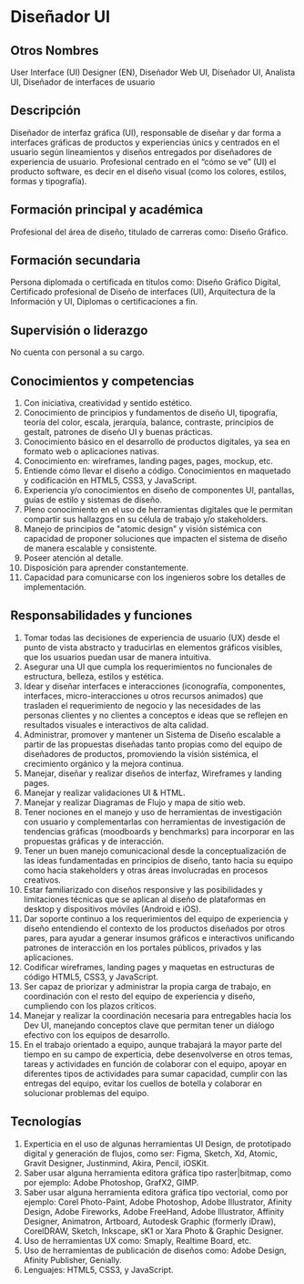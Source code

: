 # Diseñador UI

## Otros Nombres

User Interface (UI) Designer (EN), Diseñador Web UI, Diseñador UI, Analista UI, Diseñador de interfaces de usuario

## Descripción

Diseñador de interfaz gráfica (UI), responsable de diseñar y dar forma a interfaces gráficas de productos y experiencias únics y centrados en el usuario según lineamientos y diseños entregados por diseñadores de experiencia de usuario. Profesional centrado en el “cómo se ve” (UI) el producto software, es decir en el diseño visual (como los colores, estilos, formas y tipografía).

## Formación principal y académica

Profesional del área de diseño, titulado de carreras como: Diseño Gráfico.

## Formación secundaria

Persona diplomada o certificada en títulos como: Diseño Gráfico Digital, Certificado profesional de Diseño de interfaces (UI), Arquitectura de la Información y UI, Diplomas o certificaciones a fin.

## Supervisión o liderazgo

No cuenta con personal a su cargo.

## Conocimientos y competencias

1.	Con iniciativa, creatividad y sentido estético.
2.	Conocimiento de principios y fundamentos de diseño UI, tipografía, teoría del color, escala, jerarquía, balance, contraste, principios de gestalt, patrones de diseño UI y buenas prácticas. 
3.	Conocimiento básico en el desarrollo de productos digitales, ya sea en formato web o aplicaciones nativas.
4.	Conocimiento en: wireframes, landing pages, pages, mockup, etc.
5. Entiende cómo llevar el diseño a código. Conocimientos en maquetado y codificación en HTML5, CSS3, y JavaScript.
6. Experiencia y/o conocimientos en diseño de componentes UI, pantallas, guías de estilo y sistemas de diseño.
7.	Pleno conocimiento en el uso de herramientas digitales que le permitan compartir sus hallazgos en su célula de trabajo y/o stakeholders.
8.	Manejo de principios de "atomic design" y visión sistémica con capacidad de proponer soluciones que impacten el sistema de diseño de manera escalable y consistente.
9.	Poseer atención al detalle.
10.	Disposición para aprender constantemente.
11.	Capacidad para comunicarse con los ingenieros sobre los detalles de implementación.


## Responsabilidades y funciones

1.	Tomar todas las decisiones de experiencia de usuario (UX) desde el punto de vista abstracto y traducirlas en elementos gráficos visibles, que los usuarios puedan usar de manera intuitiva. 
2.	Asegurar una UI que cumpla los requerimientos no funcionales de estructura, belleza, estilos y estética.
3.	Idear y diseñar interfaces e interacciones (iconografía, componentes, interfaces, micro-interacciones u otros recursos animados) que trasladen el requerimiento de negocio y las necesidades de las personas clientes y no clientes a conceptos e ideas que se reflejen en resultados visuales e interactivos de alta calidad. 
4.	Administrar, promover y mantener un Sistema de Diseño escalable a partir de las propuestas diseñadas tanto propias como del equipo de diseñadores de productos, promoviendo la visión sistémica, el crecimiento orgánico y la mejora continua.
5.	Manejar, diseñar y realizar diseños de interfaz, Wireframes y landing pages.
6.	Manejar y realizar validaciones UI & HTML. 
7.	Manejar y realizar Diagramas de Flujo y mapa de sitio web.
8.	Tener nociones en el manejo y uso de herramientas de investigación con usuario y complementarlas con herramientas de investigación de tendencias gráficas (moodboards y benchmarks) para incorporar en las propuestas gráficas y de interacción.
9.	Tener un buen manejo comunicacional desde la conceptualización de las ideas fundamentadas en principios de diseño, tanto hacia su equipo como hacia stakeholders y otras áreas involucradas en procesos creativos.
10.	Estar familiarizado con diseños responsive y las posibilidades y limitaciones técnicas que se aplican al diseño de plataformas en desktop y dispositivos móviles (Android e iOS).
11.	Dar soporte continuo a los requerimientos del equipo de experiencia y diseño entendiendo el contexto de los productos diseñados por otros pares, para ayudar a generar insumos gráficos e interactivos unificando patrones de interacción en los portales públicos, privados y las aplicaciones. 
12. Codificar wireframes, landing pages y maquetas en estructuras de código HTML5, CSS3, y JavaScript.
13.	Ser capaz de priorizar y administrar la propia carga de trabajo, en coordinación con el resto del equipo de experiencia y diseño, cumpliendo con los plazos críticos.
14.	Manejar y realizar la coordinación necesaria para entregables hacia los Dev UI, manejando conceptos clave que permitan tener un diálogo efectivo con los equipos de desarrollo.
15. En el trabajo orientado a equipo, aunque trabajará la mayor parte del tiempo en su campo de experticia, debe desenvolverse en otros temas, tareas y actividades en función de colaborar con el equipo, apoyar en diferentes tipos de actividades para sumar capacidad, cumplir con las entregas del equipo, evitar los cuellos de botella y colaborar en solucionar problemas del equipo. 

## Tecnologías

1.	Experticia en el uso de algunas herramientas UI Design, de prototipado digital y generación de flujos, como ser: Figma, Sketch, Xd, Atomic, Gravit Designer, Justinmind, Akira, Pencil, iOSKit.
2.	Saber usar alguna herramienta editora gráfica tipo raster|bitmap, como por ejemplo: Adobe Photoshop, GrafX2, GIMP.
3.	Saber usar alguna herramienta editora gráfica tipo vectorial, como por ejemplo: Corel Photo-Paint, Adobe Photoshop, Adobe Illustrator, Afinity Design,  Adobe Fireworks, Adobe FreeHand, Adobe Illustrator, Affinity Designer, Animatron, Artboard, Autodesk Graphic (formerly iDraw), CorelDRAW, Sketch, Inkscape, sK1 or Xara Photo & Graphic Designer.
4.	Uso de herramientas UX como: Smaply, Realtime Board, etc.
5.	Uso de herramientas de publicación de diseños como: Adobe Design, Afinity Publisher, Genially.
6. Lenguajes: HTML5, CSS3, y JavaScript.

